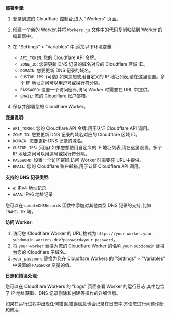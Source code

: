 **部署步骤**:

1. 登录到您的 Cloudflare 控制台,进入 "Workers" 页面。

2. 创建一个新的 Worker,并将 `Workers.js` 文件中的代码复制粘贴到 Worker 的编辑器中。

3. 在 "Settings" > "Variables" 中,添加以下环境变量:
   - `API_TOKEN`: 您的 Cloudflare API 令牌。
   - `ZONE_ID`: 您要更新 DNS 记录的域名对应的 Cloudflare 区域 ID。
   - `DOMAIN`: 您要更新 DNS 记录的域名。
   - `CUSTOM_IPS`: (可选) 如果您想使用自定义的 IP 地址列表,请在这里设置。多个 IP 地址之间可以用逗号或换行符分隔。
   - `PASSWORD`: 设置一个访问密码,访问 Worker 时需要在 URL 中提供。
   - `EMAIL`: 您的 Cloudflare 账户邮箱。

4. 保存并部署您的 Cloudflare Worker。

**变量说明**:

- `API_TOKEN`: 您的 Cloudflare API 令牌,用于认证 Cloudflare API 调用。
- `ZONE_ID`: 您要更新 DNS 记录的域名对应的 Cloudflare 区域 ID。
- `DOMAIN`: 您要更新 DNS 记录的域名。
- `CUSTOM_IPS`: (可选) 如果您想使用自定义的 IP 地址列表,请在这里设置。多个 IP 地址之间可以用逗号或换行符分隔。
- `PASSWORD`: 设置一个访问密码,访问 Worker 时需要在 URL 中提供。
- `EMAIL`: 您的 Cloudflare 账户邮箱,用于认证 Cloudflare API 调用。

**支持的 DNS 记录类型**:

- `A`: IPv4 地址记录
- `AAAA`: IPv6 地址记录

您可以在 `updateDNSRecords` 函数中添加对其他类型 DNS 记录的支持,比如 `CNAME`、`MX` 等。

**访问 Worker**:

1. 访问您 Cloudflare Worker 的 URL,格式为 `https://your-worker.your-subdomain.workers.dev?password=your_password`。
2. 将 `your-worker` 替换为您的 Cloudflare Worker 的名称,`your-subdomain` 替换为您的 Cloudflare 子域名。
3. `your_password` 替换为您在 Cloudflare Workers 的 "Settings" > "Variables" 中设置的 `PASSWORD` 变量的值。

**日志和错误处理**:

您可以在 Cloudflare Workers 的 "Logs" 页面查看 Worker 的运行日志,其中包含了 IP 地址获取、DNS 记录删除和创建等操作的详细信息。

如果在运行过程中出现任何错误,错误信息也会记录在日志中,方便您进行问题诊断和解决。
